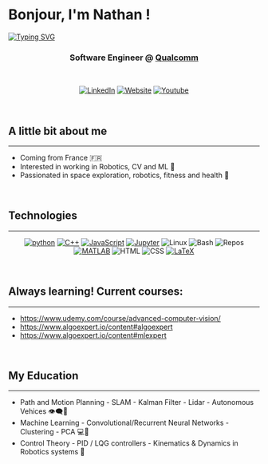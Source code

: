 # Bonjour, I'm Nathan ! 
[![Typing SVG](https://readme-typing-svg.demolab.com?font=Fira+Code&duration=1000&pause=1000&color=2FA5D8&center=true&vCenter=true&width=500&lines=Software+Engineer;Embedded+Systems;Robotics+-+Perception+and+Localization;Machine+Learning+-+Computer+Vision)](https://git.io/typing-svg)

<h3 align="center">Software Engineer @ <a href='https://www.qualcomm.com/products/application/automotive'>Qualcomm</a> 
</h3>

<br/>


<p align="center">
    <a href="https://www.linkedin.com/in/nathantouboul/" target="_blank"><img alt="LinkedIn" src="https://img.shields.io/badge/-LinkedIn-0077B5?style=flat-square&logo=Linkedin&logoColor=white"></a>
    <a href="https://nathantouboul.com/" target="_blank"><img alt="Website" src="https://img.shields.io/badge/website-000000?style=flat-square&logo=About.me&logoColor=white"></a>
    <a href="https://www.youtube.com/channel/UCp5FDrjoWHdhCtCvl9Y63rQ/featured" target="_blank"><img alt="Youtube" src="https://img.shields.io/badge/YouTube-FF0000?style=flat-square&logo=youtube&logoColor=white"></a>
    
</p>

<br/>

## A little bit about me 
___
- Coming from France 🇫🇷 <br/>
- Interested in working in Robotics, CV and ML 🤖 <br/>
- Passionated in space exploration, robotics, fitness and health 💪 <br/>


<br/>

## Technologies
___

<p align="center">
    <a href="https://github.com/NathanTouboul?tab=repositories&language=python" target="_blank"><img alt="python" src="https://img.shields.io/badge/-python-3776AB?style=flat-square&logo=Python&logoColor=white"></a>
    <a href="https://github.com/NathanTouboul?tab=repositories&language=c%2B%2B" target="_blank"><img alt="C++" src="https://img.shields.io/badge/-C%2B%2B-00599C?style=flat-square&logo=C%2B%2B&logoColor=white"></a>
    <a href="https://github.com/NathanTouboul?tab=repositories&language=javascript" target="_blank"><img alt="JavaScript" src="https://img.shields.io/badge/JavaScript-323330?style=flat-square&logo=javascript&logoColor=F7DF1E"></a>
    <a href="https://github.com/NathanTouboul?tab=repositories&q=&type=&language=jupyter+notebook" target="_blank"><img alt="Jupyter" src="https://img.shields.io/badge/Made%20with-Jupyter-orange?style=flat-square&logo=Jupyter"></a>
    <a target="_blank"><img alt="Linux" src="https://img.shields.io/badge/Linux-FCC624?style=flat-square&logo=linux&logoColor=black"></a>
    <a target="_blank"><img alt="Bash" src="https://img.shields.io/badge/Shell_Script-121011?style=flat-square&logo=gnu-bash&logoColor=white"></a>
    <a target="_blank"><img alt="Repos" src="https://img.shields.io/badge/GIT-E44C30?style=flat-square&logo=git&logoColor=white"></a>
    <a href="https://github.com/NathanTouboul?tab=repositories&language=matlab" target="_blank"><img alt="MATLAB" src="https://img.shields.io/badge/-MATLAB-0076A8?style=flat-square&logo=Mathworks&logoColor=white"></a>
    <a  target="_blank"><img alt="HTML" src="https://img.shields.io/badge/HTML-239120?style=flat-square&logo=html5&logoColor=white"></a>
    <a target="_blank"><img alt="CSS" src="https://img.shields.io/badge/CSS-239120?&style=flat-square&logo=css3&logoColor=white"></a>
    <a href="https://github.com/NathanTouboul?tab=repositories&language=TeX" target="_blank"><img alt="LaTeX" src="https://img.shields.io/badge/-LaTeX-008080?style=flat-square&logo=LaTeX&logoColor=white"></a>
    
</p>

<!-- [![Anurag's GitHub stats](https://github-readme-stats.vercel.app/api?username=NathanTouboul)](https://github.com/anuraghazra/github-readme-stats) -->



<!-- ### CAD / FEM Softwares

<img align="left" alt="NathanTouboul | SolidWorks" width="35px" src="https://img.icons8.com/color/48/000000/solidworks.png"/>


<img align="left" alt="NathanTouboul | CATIA" width="45px" src="https://www.scripting4v5.com/wp-content/uploads/2012/09/DS-CATIA-Logo.png"/>

<img align="left" alt="NathanTouboul | Fusion360" width="35px" src="https://img.icons8.com/color/48/000000/autodesk-fusion-360.png"/>

<br></br> -->

<br/>


## Always learning! Current courses: 
___

- https://www.udemy.com/course/advanced-computer-vision/
- https://www.algoexpert.io/content#algoexpert
- https://www.algoexpert.io/content#mlexpert

<br/>

## My Education
___
- Path and Motion Planning - SLAM - Kalman Filter - Lidar - Autonomous Vehices 👁‍🗨🚗
- Machine Learning - Convolutional/Recurrent Neural Networks - Clustering - PCA 💻🌱
- Control Theory - PID / LQG controllers - Kinematics & Dynamics in  Robotics systems 🤖

[comment]: # (References)

[Linkedin]: https://www.linkedin.com/in/nathantouboul/


